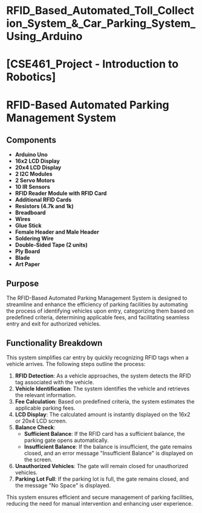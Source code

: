# RFID_Based_Automated_Toll_Collection_System_&_Car_Parking_System_Using_Arduino
# [CSE461_Project - Introduction to Robotics]

# RFID-Based Automated Parking Management System

## Components

- **Arduino Uno**
- **16x2 LCD Display**
- **20x4 LCD Display**
- **2 I2C Modules**
- **2 Servo Motors**
- **10 IR Sensors**
- **RFID Reader Module with RFID Card**
- **Additional RFID Cards**
- **Resistors (4.7k and 1k)**
- **Breadboard**
- **Wires**
- **Glue Stick**
- **Female Header and Male Header**
- **Soldering Wire**
- **Double-Sided Tape (2 units)**
- **Ply Board**
- **Blade**
- **Art Paper**

## Purpose

The RFID-Based Automated Parking Management System is designed to streamline and enhance the efficiency of parking facilities by automating the process of identifying vehicles upon entry, categorizing them based on predefined criteria, determining applicable fees, and facilitating seamless entry and exit for authorized vehicles.

## Functionality Breakdown

This system simplifies car entry by quickly recognizing RFID tags when a vehicle arrives. The following steps outline the process:

1. **RFID Detection**: As a vehicle approaches, the system detects the RFID tag associated with the vehicle.
2. **Vehicle Identification**: The system identifies the vehicle and retrieves the relevant information.
3. **Fee Calculation**: Based on predefined criteria, the system estimates the applicable parking fees.
4. **LCD Display**: The calculated amount is instantly displayed on the 16x2 or 20x4 LCD screen.
5. **Balance Check**:
   - **Sufficient Balance**: If the RFID card has a sufficient balance, the parking gate opens automatically.
   - **Insufficient Balance**: If the balance is insufficient, the gate remains closed, and an error message "Insufficient Balance" is displayed on the screen.
6. **Unauthorized Vehicles**: The gate will remain closed for unauthorized vehicles.
7. **Parking Lot Full**: If the parking lot is full, the gate remains closed, and the message "No Space" is displayed.

This system ensures efficient and secure management of parking facilities, reducing the need for manual intervention and enhancing user experience.
